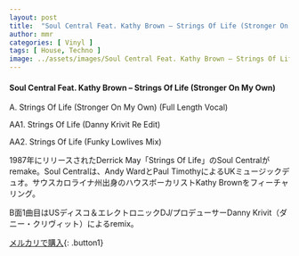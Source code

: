 ```yaml
---
layout: post
title:  "Soul Central Feat. Kathy Brown – Strings Of Life (Stronger On My Own)"
author: mmr
categories: [ Vinyl ]
tags: [ House, Techno ]
image: ../assets/images/Soul Central Feat. Kathy Brown – Strings Of Life (Stronger On My Own).jpg
---
```


#### Soul Central Feat. Kathy Brown – Strings Of Life (Stronger On My Own)

A. Strings Of Life (Stronger On My Own) (Full Length Vocal)

AA1. Strings Of Life (Danny Krivit Re Edit)

AA2. Strings Of Life (Funky Lowlives Mix)

1987年にリリースされたDerrick May「Strings Of Life」のSoul Centralがremake。Soul Centralは、Andy WardとPaul TimothyによるUKミュージックデュオ。サウスカロライナ州出身のハウスボーカリストKathy Brownをフィーチャリング。

B面1曲目はUSディスコ＆エレクトロニックDJ/プロデューサーDanny Krivit（ダニー・クリヴィット）によるremix。

[メルカリで購入](https://jp.mercari.com/item/m50862629697){: .button1}

